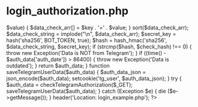 # login_authorization.php
<?php

define('BOT_TOKEN', '5213959430:AAEx4luOuuwYzXl46OVIafoh7lnSre_AG1U'); // place bot token of your bot here

function checkTelegramAuthorization($auth_data) {
  $check_hash = $auth_data['hash'];
  unset($auth_data['hash']);
  $data_check_arr = [];
  foreach ($auth_data as $key => $value) {
    $data_check_arr[] = $key . '=' . $value;
  }
  sort($data_check_arr);
  $data_check_string = implode("\n", $data_check_arr);
  $secret_key = hash('sha256', BOT_TOKEN, true);
  $hash = hash_hmac('sha256', $data_check_string, $secret_key);
  if (strcmp($hash, $check_hash) !== 0) {
    throw new Exception('Data is NOT from Telegram');
  }
  if ((time() - $auth_data['auth_date']) > 86400) {
    throw new Exception('Data is outdated');
  }
  return $auth_data;
}

function saveTelegramUserData($auth_data) {
  $auth_data_json = json_encode($auth_data);
  setcookie('tg_user', $auth_data_json);
}


try {
  $auth_data = checkTelegramAuthorization($_GET);
  saveTelegramUserData($auth_data);
} catch (Exception $e) {
  die ($e->getMessage());
}

header('Location: login_example.php');

?>
